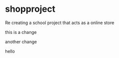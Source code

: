 # shopproject
Re creating a school project that acts as a online store

this is a change

another change

hello

